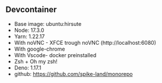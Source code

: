 ## Devcontainer

- Base image: ubuntu:hirsute
- Node: 17.3.0
- Yarn: 1.22.17
- With noVNC - XFCE trough noVNC (http://localhost:6080)
- With google-chrome
- With Vscode- docker preinstalled
- Zsh + Oh my zsh!
- Deno: 1.17.1
- github: https://github.com/spike-land/monorepo
